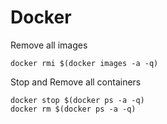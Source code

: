 # Docker 


Remove all images

`docker rmi $(docker images -a -q)`

Stop and Remove all containers

```
docker stop $(docker ps -a -q)
docker rm $(docker ps -a -q)
```
